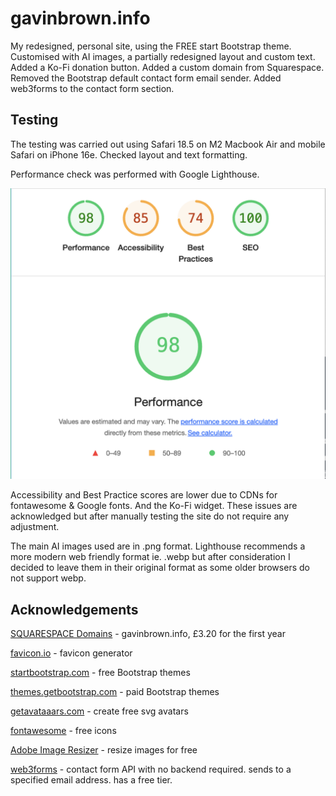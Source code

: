 # gavinbrown.info

My redesigned, personal site, using the FREE start Bootstrap theme.
Customised with AI images, a partially redesigned layout and custom text.
Added a Ko-Fi donation button.
Added a custom domain from Squarespace.
Removed the Bootstrap default contact form email sender. Added web3forms to the contact form section. 

## Testing

The testing was carried out using Safari 18.5 on M2 Macbook Air and mobile Safari on iPhone 16e.
Checked layout and text formatting.

Performance check was performed with Google Lighthouse.

![](assets/img/portfolio/googlelighthouse.png)

Accessibility and Best Practice scores are lower due to CDNs for fontawesome & Google fonts. And the Ko-Fi widget. These issues are acknowledged but after manually testing the site do not require any adjustment.

The main AI images used are in .png format. Lighthouse recommends a more modern web friendly format ie. .webp but after consideration I decided to leave them in their original format as some older browsers do not support webp.

## Acknowledgements

[SQUARESPACE Domains](https://domains.squarespace.com) - gavinbrown.info, £3.20 for the first year

[favicon.io](https://favicon.io) - favicon generator

[startbootstrap.com](https://startbootstrap.com) - free Bootstrap themes

[themes.getbootstrap.com](https://themes.getbootstrap.com) - paid Bootstrap themes

[getavataaars.com](https://getavataaars.com) - create free svg avatars

[fontawesome](https://fontawesome.com) - free icons

[Adobe Image Resizer](https://www.adobe.com/express/feature/image/resize) - resize images for free

[web3forms](https://web3forms.com) - contact form API with no backend required. sends to a specified email address. has a free tier.